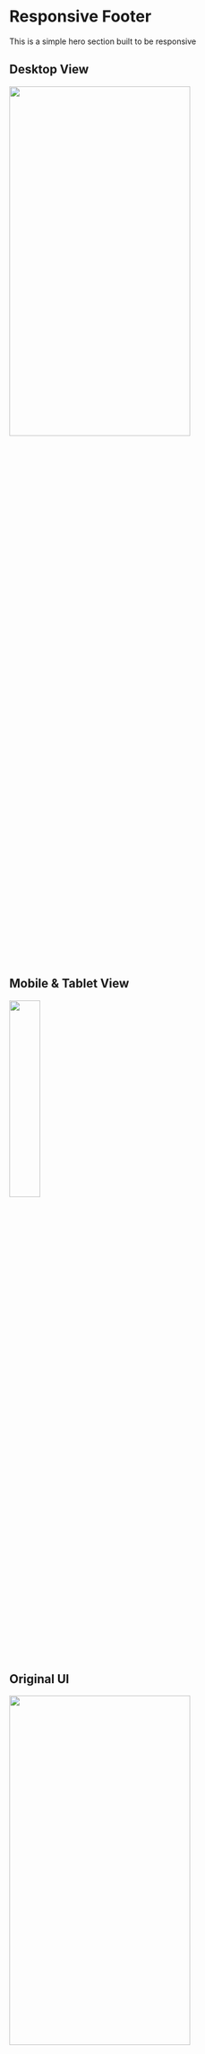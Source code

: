# Responsive Footer

This is a simple hero section built to be responsive

## Desktop View

<img src="https://raw.githubusercontent.com/essilfiequansah/EarthFund-Clone/master/screenshots/desktop.png" width="80%"  height="40%"/>

## Mobile & Tablet View

<img src="https://raw.githubusercontent.com/essilfiequansah/EarthFund-Clone/master/screenshots/mobile.png" width="33%"  height="30%"/>

## Original UI

<img src="https://raw.githubusercontent.com/essilfiequansah/EarthFund-Clone/master/screenshots/Original.png" width="80%"  height="40%"/>

## Author

**Benjamin Essilfie-Quan**

- [**Twitter**](https://twitter.com/essilfiequansah)
- [**Linkedin**](https://www.linkedin.com/in/essilfiequansah/)
